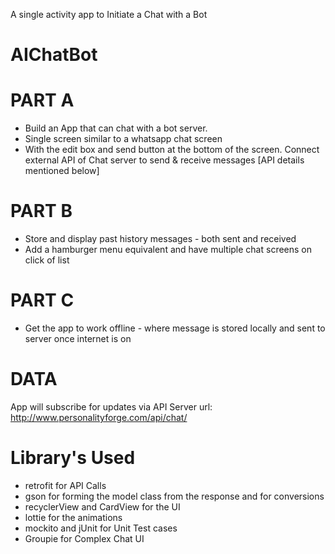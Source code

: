 A single activity app to Initiate a Chat with a Bot


# AIChatBot
# PART A 
- Build an App that can chat with a bot server.
- Single screen similar to a whatsapp chat screen
- With the edit box and send button at the bottom of the screen.
 Connect external API of Chat server to send & receive messages [API details mentioned below]
 
# PART B
- Store and display past history messages - both sent and received
- Add a hamburger menu equivalent and have multiple chat screens on click of list

# PART C
-  Get the app to work offline - where message is stored locally and sent to server once internet is on

# DATA
App will subscribe for updates via API
Server url: http://www.personalityforge.com/api/chat/

# Library's Used
- retrofit for API Calls
- gson for forming the model class from the response and for conversions
- recyclerView and CardView for the UI
- lottie for the animations
- mockito and jUnit for Unit Test cases
- Groupie for Complex Chat UI
